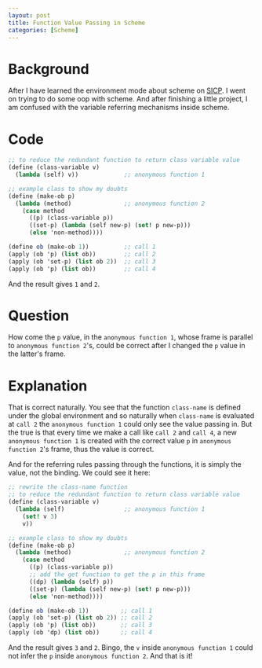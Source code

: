 ```yaml
---
layout: post
title: Function Value Passing in Scheme
categories: [Scheme]
---
```


# Background

After I have learned the environment mode about scheme on [SICP](http://mitpress.mit.edu/sicp/full-text/book/book-Z-H-20.html#%_sec_3.1). I went on trying to do some oop with scheme. And after finishing a little project, I am confused with the variable referring mechanisms inside scheme.

# Code

```Scheme
;; to reduce the redundant function to return class variable value
(define (class-variable v)
  (lambda (self) v))             ;; anonymous function 1

;; example class to show my doubts
(define (make-ob p)
  (lambda (method)               ;; anonymous function 2
    (case method
      ((p) (class-variable p))
      ((set-p) (lambda (self new-p) (set! p new-p)))
      (else 'non-method))))

(define ob (make-ob 1))          ;; call 1
(apply (ob 'p) (list ob))        ;; call 2
(apply (ob 'set-p) (list ob 2))  ;; call 3
(apply (ob 'p) (list ob))        ;; call 4
```

And the result gives `1` and `2`.

# Question

How come the `p` value, in the `anonymous function 1`, whose frame is parallel to `anonymous function 2`'s, could be correct after I changed the `p` value in the latter's frame.

# Explanation

That is correct naturally. You see that the function `class-name` is defined under the global environment and so naturally when `class-name` is evaluated at `call 2` the `anonymous function 1` could  only see the value passing in. But the true is that every time we make a call like `call 2` and `call 4`, a new `anonymous function 1` is created with the correct value `p` in `anonymous function 2`'s frame, thus the value is correct.

And for the referring rules passing through the functions, it is simply the value, not the binding. We could see it here:

```Scheme
;; rewrite the class-name function
;; to reduce the redundant function to return class variable value
(define (class-variable v)
  (lambda (self)                 ;; anonymous function 1
    (set! v 3)
    v))

;; example class to show my doubts
(define (make-ob p)
  (lambda (method)               ;; anonymous function 2
    (case method
      ((p) (class-variable p))
      ;; add the get function to get the p in this frame
      ((dp) (lambda (self) p))
      ((set-p) (lambda (self new-p) (set! p new-p)))
      (else 'non-method))))

(define ob (make-ob 1))         ;; call 1
(apply (ob 'set-p) (list ob 2)) ;; call 2
(apply (ob 'p) (list ob))       ;; call 3
(apply (ob 'dp) (list ob))      ;; call 4
```

And the result gives `3` and `2`. Bingo, the `v` inside `anonymous function 1` could not infer the `p` inside `anonymous function 2`. And that is it!
